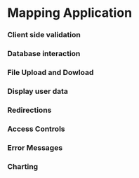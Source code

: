 # Mapping Application

### Client side validation

### Database interaction

### File Upload and Dowload

### Display user data

### Redirections

### Access Controls

### Error Messages

### Charting
